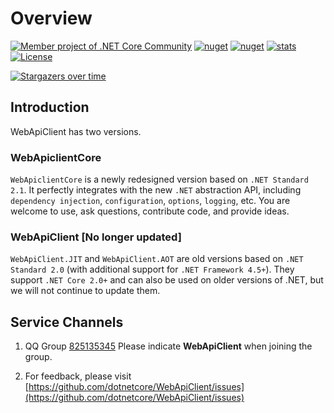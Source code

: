 ﻿# Overview

[![Member project of .NET Core Community](https://img.shields.io/badge/member%20project%20of-NCC-9e20c9.svg)](https://github.com/dotnetcore)
[![nuget](https://img.shields.io/nuget/v/WebApiClientCore.svg?style=flat-square)](https://www.nuget.org/packages/WebApiClientCore)
[![nuget](https://img.shields.io/nuget/vpre/WebApiClientCore.svg?style=flat-square)](https://www.nuget.org/packages/WebApiClientCore)
[![stats](https://img.shields.io/nuget/dt/WebApiClientCore.svg?style=flat-square)](https://www.nuget.org/stats/packages/WebApiClientCore?groupby=Version)
[![License](https://img.shields.io/badge/license-MIT-blue.svg)](https://github.com/dotnetcore/WebApiClient/blob/master/LICENSE)

[![Stargazers over time](https://starchart.cc/dotnetcore/WebApiClient.svg)](https://starchart.cc/dotnetcore/WebApiClient)

## Introduction

WebApiClient has two versions.

### WebApiclientCore

`WebApiclientCore` is a newly redesigned version based on `.NET Standard 2.1`. It perfectly integrates with the new `.NET` abstraction API, including `dependency injection`, `configuration`, `options`, `logging`, etc. You are welcome to use, ask questions, contribute code, and provide ideas.

### WebApiClient [No longer updated]

`WebApiClient.JIT` and `WebApiClient.AOT` are old versions based on `.NET Standard 2.0` (with additional support for `.NET Framework 4.5+`). They support `.NET Core 2.0+` and can also be used on older versions of .NET, but we will not continue to update them.

## Service Channels

1. QQ Group [825135345](https://shang.qq.com/wpa/qunwpa?idkey=c6df21787c9a774ca7504a954402c9f62b6595d1e63120eabebd6b2b93007410) Please indicate **WebApiClient** when joining the group.

2. For feedback, please visit [https://github.com/dotnetcore/WebApiClient/issues](https://github.com/dotnetcore/WebApiClient/issues)
